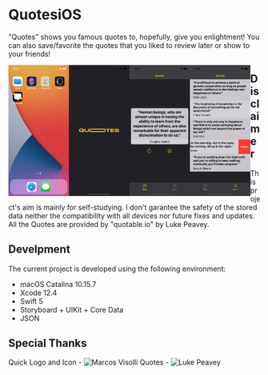 # QuotesiOS
"Quotes" shows you famous quotes to, hopefully, give you enlightment! 
You can also save/favorite the quotes that you liked to review later or show to your friends!

<p>
    <img src="/Screenshots/AppSS-Icon.png" alt="App Icon" style="float:left;width:24%" />
    <img src="/Screenshots/AppSS-Splash.png" alt="Loading Screen" style="float:left;width:24%" />
    <img src="/Screenshots/AppSS-QuotePage.png" alt="Quote Page" style="float:left;width:24%" />
    <img src="/Screenshots/AppSS-ListPage.png" alt="List Page" style="float:left;width:24%" />
</p>

## Disclaimer
This project's aim is mainly for self-studying. I don't garantee the safety of the stored data neither the compatibility with all devices nor future fixes and updates.
All the Quotes are provided by "quotable.io" by Luke Peavey.

## Develpment
The current project is developed using the following environment:
- macOS Catalina 10.15.7
- Xcode 12.4
- Swift 5
- Storyboard + UIKit + Core Data
- JSON

## Special Thanks
Quick Logo and Icon - ![Marcos Visolli](https://mvisolli.com.br/)
Quotes - ![Luke Peavey](quotable.io)